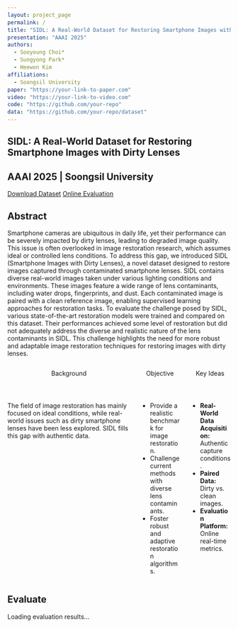 ```yaml
---
layout: project_page
permalink: /
title: "SIDL: A Real-World Dataset for Restoring Smartphone Images with Dirty Lenses"
presentation: "AAAI 2025"
authors:
  - Sooyoung Choi*
  - Sungyong Park*
  - Heewon Kim
affiliations:
  - Soongsil University
paper: "https://your-link-to-paper.com"
video: "https://your-link-to-video.com"
code: "https://github.com/your-repo"
data: "https://github.com/your-repo/dataset"
---
```


<!-- Hero Section with Background Image -->
<section class="hero is-fullheight is-info is-bold" style="background-image: url('static/image/your-background-image.jpg'); background-size: cover; background-position: center;">
  <div class="hero-body">
    <div class="container has-text-centered">
      <h1 class="title is-size-2-tablet is-size-1-desktop">
        SIDL: A Real-World Dataset for Restoring Smartphone Images with Dirty Lenses
      </h1>
      <h2 class="subtitle is-size-4-tablet is-size-3-desktop">
        AAAI 2025 | Soongsil University
      </h2>
      <div class="buttons is-centered">
        <a class="button is-primary is-large" href="#dataset">Download Dataset</a>
        <a class="button is-link is-large" href="#evaluation">Online Evaluation</a>
      </div>
    </div>
  </div>
</section>

<!-- Abstract Section -->
<section class="section">
  <div class="container">
    <div class="content has-text-centered">
      <h2 class="title">Abstract</h2>
      <p>
        Smartphone cameras are ubiquitous in daily life, yet their performance can be severely impacted by dirty lenses, leading to degraded image quality. This issue is often overlooked in image restoration research, which assumes ideal or controlled lens conditions. To address this gap, we introduced SIDL (Smartphone Images with Dirty Lenses), a novel dataset designed to restore images captured through contaminated smartphone lenses. SIDL contains diverse real-world images taken under various lighting conditions and environments. These images feature a wide range of lens contaminants, including water drops, fingerprints, and dust. Each contaminated image is paired with a clean reference image, enabling supervised learning approaches for restoration tasks. To evaluate the challenge posed by SIDL, various state-of-the-art restoration models were trained and compared on this dataset. Their performances achieved some level of restoration but did not adequately address the diverse and realistic nature of the lens contaminants in SIDL. This challenge highlights the need for more robust and adaptable image restoration techniques for restoring images with dirty lenses.
      </p>
    </div>
  </div>
</section>

<!-- Information Cards Section -->
<section class="section">
  <div class="container">
    <div class="columns is-multiline">
      <!-- Background Card -->
      <div class="column is-one-third">
        <div class="card">
          <header class="card-header">
            <p class="card-header-title">Background</p>
          </header>
          <div class="card-content">
            <div class="content">
              The field of image restoration has mainly focused on ideal conditions, while real-world issues such as dirty smartphone lenses have been less explored. SIDL fills this gap with authentic data.
            </div>
          </div>
        </div>
      </div>
      <!-- Objective Card -->
      <div class="column is-one-third">
        <div class="card">
          <header class="card-header">
            <p class="card-header-title">Objective</p>
          </header>
          <div class="card-content">
            <div class="content">
              <ul>
                <li>Provide a realistic benchmark for image restoration.</li>
                <li>Challenge current methods with diverse lens contaminants.</li>
                <li>Foster robust and adaptive restoration algorithms.</li>
              </ul>
            </div>
          </div>
        </div>
      </div>
      <!-- Key Ideas Card -->
      <div class="column is-one-third">
        <div class="card">
          <header class="card-header">
            <p class="card-header-title">Key Ideas</p>
          </header>
          <div class="card-content">
            <div class="content">
              <ul>
                <li><strong>Real-World Data Acquisition:</strong> Authentic capture conditions.</li>
                <li><strong>Paired Data:</strong> Dirty vs. clean images.</li>
                <li><strong>Evaluation Platform:</strong> Online real-time metrics.</li>
              </ul>
            </div>
          </div>
        </div>
      </div>
    </div>
  </div>
</section>

<!-- Evaluate Section with Real-Time Results -->
<section class="section" id="evaluation">
  <div class="container">
    <h2 class="title has-text-centered">Evaluate</h2>
    <div id="evaluation-results" class="box">
      Loading evaluation results...
    </div>
    <script>
      // 실제 API 엔드포인트로 수정할 것
      async function fetchEvaluationResults() {
        try {
          const response = await fetch('https://api.example.com/evaluation-results');
          const data = await response.json();
          document.getElementById('evaluation-results').innerHTML = formatResults(data);
        } catch (error) {
          console.error('Error fetching evaluation results:', error);
          document.getElementById('evaluation-results').innerHTML = "Error loading evaluation results.";
        }
      }
      
      function formatResults(data) {
        let html = '<ul>';
        data.results.forEach(result => {
          html += `<li><strong>${result.metric}:</strong> ${result.value}</li>`;
        });
        html += '</ul>';
        return html;
      }
      
      window.addEventListener('load', fetchEvaluationResults);
    </script>
  </div>
</section>

<!-- Dataset Download Section -->
<section class="section" id="dataset">
  <div class="container has-text-centered">
    <h2 class="title">Dataset</h2>
    <p>Download the SIDL dataset from the link below:</p>
    <a class="button is-primary is-large" href="https://github.com/your-repo/dataset" target="_blank">Download Dataset</a>
  </div>
</section>

<!-- Image Acquisition Process Section -->
<section class="section">
  <div class="container">
    <h2 class="title has-text-centered">Image Acquisition Process</h2>
    <div class="columns is-vcentered">
      <div class="column is-half">
        <figure class="image is-4by3">
          <img src="static/image/Turing_machine.png" alt="Image Acquisition Process">
        </figure>
      </div>
      <div class="column is-half">
        <div class="content">
          <ol>
            <li><strong>Capture Setup:</strong> Images were captured under diverse lighting conditions.</li>
            <li><strong>Contaminant Application:</strong> Real-world contaminants (water droplets, fingerprints, dust) were naturally present during capture.</li>
            <li><strong>Post-Processing:</strong> Quality control ensured each dirty image is paired with a clean reference.</li>
          </ol>
        </div>
      </div>
    </div>
  </div>
</section>

<!-- Experiments Section with Table -->
<section class="section">
  <div class="container">
    <h2 class="title has-text-centered">Experiments</h2>
    <div class="table-container">
      <table class="table is-striped is-fullwidth">
        <thead>
          <tr>
            <th>Model</th>
            <th>PSNR</th>
            <th>SSIM</th>
            <th>Runtime (s)</th>
          </tr>
        </thead>
        <tbody>
          <tr>
            <td>Model A</td>
            <td>28.5</td>
            <td>0.85</td>
            <td>0.5</td>
          </tr>
          <tr>
            <td>Model B</td>
            <td>30.2</td>
            <td>0.87</td>
            <td>0.7</td>
          </tr>
          <tr>
            <td>Model C</td>
            <td>27.8</td>
            <td>0.83</td>
            <td>0.6</td>
          </tr>
        </tbody>
      </table>
    </div>
  </div>
</section>

<!-- Citation Section -->
<section class="section">
  <div class="container">
    <h2 class="title has-text-centered">Citation</h2>
    <pre>
@inproceedings{anonymous2024sidl,
  title={{SIDL}: A Real-World Dataset for Restoring Smartphone Images with Dirty Lenses},
  author={Anonymous},
  booktitle={The 39th Annual AAAI Conference on Artificial Intelligence},
  year={2024},
  url={https://openreview.net/forum?id=oHKzYzEfIl}
}
    </pre>
  </div>
</section>
